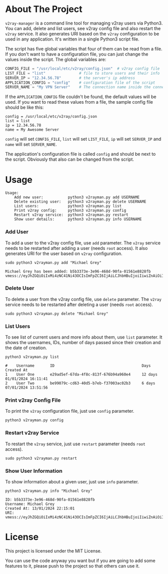 # About The Project

`v2ray-manager` is a command line tool for managing v2ray users via Python3. You can add, delete and list users, see v2ray config file and also restart the `v2ray` service. It also generates URI based on the `v2ray` configuration to be used in any application. It's written in a single Python3 script file.

The script has five global variables that four of them can be read from a file. If you don't want to have a configuration file, you can just change the values inside the script. The global variables are:

```python
CONFIG_FILE = "/usr/local/etc/v2ray/config.json"  # v2ray config file
LIST_FILE = "list"               # file to store users and their info
SERVER_IP = "12.34.56.78"        # the server's ip address
APPLICATION_CONFIG = "config"    # configuration file of the script
SERVER_NAME = "My VPN Server"    # The connection name inside the connection URI
```

If the `APPLICATION_CONFIG` file couldn't be found, the default values will be used. If you want to read these values from a file, the sample config file should be like this:

```
config = /usr/local/etc/v2ray/config.json
list = list
ip = 12.34.56.78
name = My Awesome Server
```

`config` will set `CONFIG_FILE`, `list` will set `LIST_FILE`, `ip` will set `SERVER_IP` and `name` will set `SERVER_NAME`.

The application's configuration file is called `config` and should be next to the script. Obviously that also can be changed from the script.

# Usage

```
Usage:
	Add new user:           python3 v2rayman.py add USERNAME
	Delete existing user:	python3 v2rayman.py delete USERNAME
	List users:             python3 v2rayman.py list
	Print v2ray config:     python3 v2rayman.py config
	Restart v2ray service:  python3 v2rayman.py restart
	Show user details:      python3 v2rayman.py info USERNAME
```

### Add User

To add a user to the v2ray config file, use `add` parameter. The `v2ray` service needs to be restarted after adding a user (needs `root` access). It also generates URI for the user based on `v2ray` configuration.

`sudo python3 v2rayman.py add "Michael Grey"`

```
Michael Grey has been added: b5b3373e-3e96-468d-90fa-01561e8828fb
vmess://eyJhZGQiOiIxMi4zNC41Ni43OCIsImFpZCI6IjAiLCJhbHBuIjoiIiwiZnAiOiIiLCJob3N0IjoiIiwiaWQiOiJiNWIzMzczZS0zZTk2LTQ2OGQtOTBmYS0wMTU2MWU4ODI4ZmIiLCJuZXQiOiJ0Y3AiLCJwYXRoIjoiIiwicG9ydCI6IjIyMCIsInBzIjoiTXkgQXdlc29tZSBTZXJ2ZXIgKFVzZXIgRm91cikiLCJzY3kiOiJjaGFjaGEyMC1wb2x5MTMwNSIsInNuaSI6IiIsInRscyI6IiIsInR5cGUiOiJub25lIiwidiI6IjIifQ==
```

### Delete User

To delete a user from the v2ray config file, use `delete` parameter. The `v2ray` service needs to be restarted after deleting a user (needs `root` access).

`sudo python3 v2rayman.py delete "Michael Grey"`

### List Users

To see list of current users and more info about them, use `list` parameter. It shows the usernames, IDs, number of days passed since their creation and the date of creation.

`python3 v2rayman.py list`

```
#    Username       ID                                       Days      Created At
1    User One       e29ad5ef-67da-4f8c-813f-676b94a960e4     12 days   01/01/2024 16:11:41
2    User Two       be99079c-cd63-40d5-b7eb-f37003ac02b3     6 days    07/01/2024 13:51:56
```

### Print v2ray Config File

To print the `v2ray` configuration file, just use `config` parameter.

`python3 v2rayman.py config`

### Restart v2ray Service

To restart the `v2ray` service, just use `restart` parameter (needs `root` access).

`sudo python3 v2rayman.py restart`

### Show User Information

To show information about a given user, just use `info` parameter.

`python3 v2rayman.py info "Michael Grey"`

```
ID: b5b3373e-3e96-468d-90fa-01561e8828fb
Username: Michael Grey
Created At: 13/01/2024 22:15:01
URI: vmess://eyJhZGQiOiIxMi4zNC41Ni43OCIsImFpZCI6IjAiLCJhbHBuIjoiIiwiZnAiOiIiLCJob3N0IjoiIiwiaWQiOiJiNWIzMzczZS0zZTk2LTQ2OGQtOTBmYS0wMTU2MWU4ODI4ZmIiLCJuZXQiOiJ0Y3AiLCJwYXRoIjoiIiwicG9ydCI6IjIyMCIsInBzIjoiTXkgQXdlc29tZSBTZXJ2ZXIgKFVzZXIgRm91cikiLCJzY3kiOiJjaGFjaGEyMC1wb2x5MTMwNSIsInNuaSI6IiIsInRscyI6IiIsInR5cGUiOiJub25lIiwidiI6IjIifQ==
```

# License

This project is licensed under the MIT License.

You can use the code anyway you want but if you are going to add some features to it, please push to the project so that others can use it.

